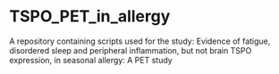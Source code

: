 # TSPO_PET_in_allergy
A repository containing scripts used for the study: Evidence of fatigue, disordered sleep and peripheral inflammation, but not brain TSPO expression, in seasonal allergy: A PET study
